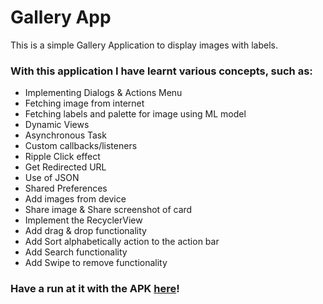 # Gallery App

This is a simple Gallery Application to display images with labels.

### With this application I have learnt various concepts, such as:

- Implementing Dialogs & Actions Menu
- Fetching image from internet
- Fetching labels and palette for image using ML model 
- Dynamic Views
- Asynchronous Task
- Custom callbacks/listeners
- Ripple Click effect
- Get Redirected URL
- Use of JSON
- Shared Preferences
- Add images from device
- Share image & Share screenshot of card
- Implement the RecyclerView
- Add drag & drop functionality
- Add Sort alphabetically action to the action bar
- Add Search functionality
- Add Swipe to remove functionality


### Have a run at it with the APK [here](https://github.com/shrutiisharma/GalleryApp/releases/download/version1/app-debug.apk)!
